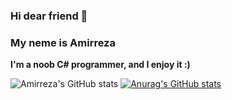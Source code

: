 ### Hi dear friend 👋
### My neme is Amirreza
**I'm a noob C# programmer, and I enjoy it :)**

![Amirreza's GitHub stats](https://github-readme-stats.vercel.app/api?username=amir34a&show_icons=true&theme=gruvbox)
[![Anurag's GitHub stats](https://github-readme-stats.vercel.app/api?username=amir34a)](https://github.com/anuraghazra/github-readme-stats)



<!--
**AMIR34A/AMIR34A** is a ✨ _special_ ✨ repository because its `README.md` (this file) appears on your GitHub profile.

Here are some ideas to get you started:

- 🔭 I’m currently working on ...
- 🌱 I’m currently learning ...
- 👯 I’m looking to collaborate on ...
- 🤔 I’m looking for help with ...
- 💬 Ask me about ...
- 📫 How to reach me: ...
- 😄 Pronouns: ...
- ⚡ Fun fact: ...
-->
